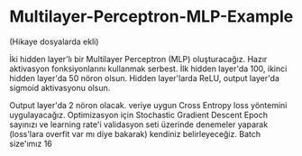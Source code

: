 # Multilayer-Perceptron-MLP-Example

(Hikaye dosyalarda ekli)

İki hidden layer'lı bir Multilayer Perceptron (MLP) oluşturacağız.
Hazır aktivasyon fonksiyonlarını kullanmak serbest. İlk hidden layer'da 100, ikinci hidden layer'da 50 nöron olsun. 
Hidden layer'larda ReLU, output layer'da sigmoid aktivasyonu olsun.

Output layer'da 2 nöron olacak. veriye uygun Cross Entropy loss yöntemini uygulayacağız. 
Optimizasyon için Stochastic Gradient Descent 
Epoch sayınızı ve learning rate'i validasyon seti üzerinde denemeler yaparak (loss'lara overfit var mı diye bakarak) kendiniz belirleyeceğiz. 
Batch size'ımız 16 
